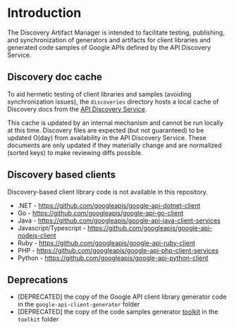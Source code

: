 # Introduction

The Discovery Artifact Manager is intended to facilitate testing, publishing, and synchronization of generators
and artifacts for client libraries and generated code samples of Google APIs defined by the API Discovery Service.

## Discovery doc cache

To aid hermetic testing of client libraries and samples (avoiding synchronization issues), the `discoveries`
directory hosts a local cache of Discovery docs from the [API Discovery Service](https://developers.google.com/discovery/).

This cache is updated by an internal mechanism and cannot be run locally at this time. Discovery files are expected
(but not guaranteed) to be updated O(day) from availability in the API Discovery Service. These documents are only
updated if they materially change and are normalized (sorted keys) to make reviewing diffs possible.

## Discovery based clients

Discovery-based client library code is not available in this repository.

* .NET - https://github.com/googleapis/google-api-dotnet-client
* Go - https://github.com/googleapis/google-api-go-client
* Java - https://github.com/googleapis/google-api-java-client-services
* Javascript/Typescript - https://github.com/googleapis/google-api-nodejs-client
* Ruby - https://github.com/googleapis/google-api-ruby-client
* PHP - https://github.com/googleapis/google-api-php-client-services
* Python - https://github.com/googleapis/google-api-python-client

## Deprecations

- [DEPRECATED] the copy of the Google API client library generator code in the `google-api-client-generator` folder
- [DEPRECATED] the copy of the code samples generator [toolkit](https://github.com/googleapis/toolkit/) in the `toolkit` folder
